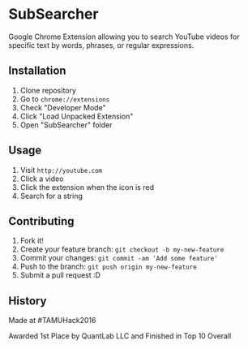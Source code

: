 # SubSearcher

Google Chrome Extension allowing you to search YouTube videos for specific text by words, phrases, or regular expressions. 

## Installation

1. Clone repository
2. Go to `chrome://extensions`
3. Check "Developer Mode"
4. Click "Load Unpacked Extension"
5. Open "SubSearcher" folder

## Usage

1. Visit `http://youtube.com`
2. Click a video
3. Click the extension when the icon is red
4. Search for a string

## Contributing

1. Fork it!
2. Create your feature branch: `git checkout -b my-new-feature`
3. Commit your changes: `git commit -am 'Add some feature'`
4. Push to the branch: `git push origin my-new-feature`
5. Submit a pull request :D

## History

Made at #TAMUHack2016

Awarded 1st Place by QuantLab LLC and Finished in Top 10 Overall